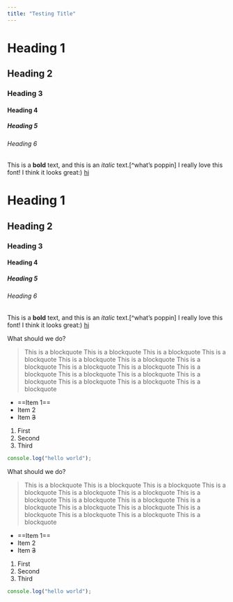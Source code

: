 ```yaml
---
title: "Testing Title"
---
```


# Heading 1

## Heading 2

### Heading 3

#### Heading 4

##### Heading 5

###### Heading 6

This is a **bold** text, and this is an _italic_ text.[^what’s poppin] I really love this font! I think it looks great:) [hi](hey)

# Heading 1

## Heading 2

### Heading 3

#### Heading 4

##### Heading 5

###### Heading 6

This is a **bold** text, and this is an _italic_ text.[^what’s poppin] I really love this font! I think it looks great:) [hi](hey)

What should we do?

> This is a blockquote This is a blockquote This is a blockquote This is a blockquote This is a blockquote This is a blockquote This is a blockquote This is a blockquote This is a blockquote This is a blockquote This is a blockquote This is a blockquote This is a blockquote This is a blockquote This is a blockquote This is a blockquote

- ==Item 1==
- Item 2
- Item ~~3~~

1. First
2. Second
3. Third

```javascript
console.log("hello world");
```

What should we do?

> This is a blockquote This is a blockquote This is a blockquote This is a blockquote This is a blockquote This is a blockquote This is a blockquote This is a blockquote This is a blockquote This is a blockquote This is a blockquote This is a blockquote This is a blockquote This is a blockquote This is a blockquote This is a blockquote

- ==Item 1==
- Item 2
- Item ~~3~~

1. First
2. Second
3. Third

```javascript
console.log("hello world");
```

